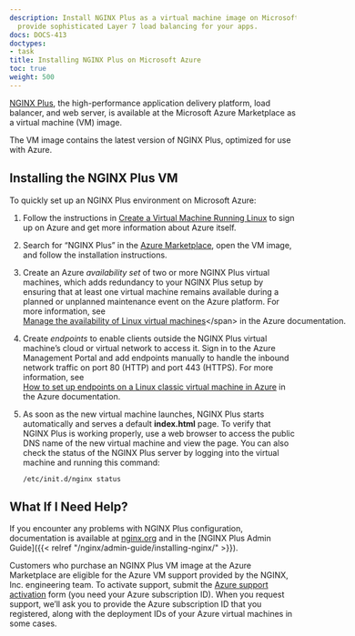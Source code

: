 ```yaml
---
description: Install NGINX Plus as a virtual machine image on Microsoft Azure, to
  provide sophisticated Layer 7 load balancing for your apps.
docs: DOCS-413
doctypes:
- task
title: Installing NGINX Plus on Microsoft Azure
toc: true
weight: 500
---
```



[NGINX Plus](https://www.nginx.com/products/), the high-performance application delivery platform, load balancer, and web server, is available at the Microsoft Azure Marketplace as a virtual machine (VM) image.

The VM image contains the latest version of NGINX Plus, optimized for use with Azure.

## Installing the NGINX Plus VM

To quickly set up an NGINX Plus environment on Microsoft Azure:

1. Follow the instructions in <span style="white-space: nowrap;">[Create a Virtual Machine Running Linux](https://learn.microsoft.com/en-us/azure/virtual-machines/linux/quick-create-portal)</span> to sign up on Azure and get more information about Azure itself.
2. Search for “NGINX Plus” in the [Azure Marketplace](https://azure.microsoft.com/en-us/marketplace/), open the VM image, and follow the installation instructions.

3. Create an Azure _availability set_ of two or more NGINX Plus virtual machines, which adds redundancy to your NGINX Plus setup by ensuring that at least one virtual machine remains available during a planned or unplanned maintenance event on the Azure platform. For more information, see <span style="white-space: nowrap;">[Manage the availability of Linux virtual machines](https://docs.microsoft.com/en-us/azure/virtual-machines/linux/manage-availability?)</span> in the Azure documentation.

4. Create _endpoints_ to enable clients outside the NGINX Plus virtual machine’s cloud or virtual network to access it. Sign in to the Azure Management Portal and add endpoints manually to handle the inbound network traffic on port 80 (HTTP) and port 443 (HTTPS). For more information, see <span style="white-space: nowrap;">[How to set up endpoints on a Linux classic virtual machine in Azure](https://docs.microsoft.com/en-us/azure/virtual-machines/linux/classic/setup-endpoints)</span> in the Azure documentation.

5. As soon as the new virtual machine launches, NGINX Plus starts automatically and serves a default **index.html** page. To verify that NGINX Plus is working properly, use a web browser to access the public DNS name of the new virtual machine and view the page. You can also check the status of the NGINX Plus server by logging into the virtual machine and running this command:

	```none
	/etc/init.d/nginx status
	```

## What If I Need Help?

If you encounter any problems with NGINX Plus configuration, documentation is available at [nginx.org](https://nginx.org/en/docs/) and in the [NGINX Plus Admin Guide]({{< relref "/nginx/admin-guide/installing-nginx/" >}}).

Customers who purchase an NGINX Plus VM image at the Azure Marketplace are eligible for the Azure VM support provided by the NGINX, Inc. engineering team. To activate support, submit the [Azure support activation](https://www.nginx.com/azure-support-activation/) form (you need your Azure subscription ID). When you request support, we’ll ask you to provide the Azure subscription ID that you registered, along with the deployment IDs of your Azure virtual machines in some cases.
